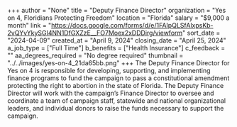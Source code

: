 +++
author = "None"
title = "Deputy Finance Director"
organization = "Yes on 4, Floridians Protecting Freedom"
location = "Florida"
salary = "$9,000 a month"
link = "https://docs.google.com/forms/d/e/1FAIpQLSfAlxpsKb-2vQYvYkySGI4NN1DfGXZzE__FO7Moex2xDDDirg/viewform"
sort_date = "2024-04-09"
created_at = "April 9, 2024"
closing_date = "April 25, 2024"
a_job_type = ["Full Time"]
b_benefits = ["Health Insurance"]
c_feedback = ""
aa_degrees_required = "No degree required"
thumbnail = "../../images/yes-on-4_21da65bb.png"
+++
The Deputy Finance Director for Yes on 4 is responsible for developing, supporting, and implementing finance programs to fund the campaign to pass a constitutional amendment protecting the right to abortion in the state of Florida. The Deputy Finance Director will work with the campaign’s Finance Director to oversee and coordinate a team of campaign staff, statewide and national organizational leaders, and individual donors to raise the funds necessary to support the campaign. 